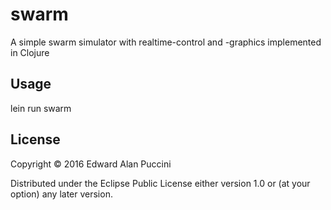 # swarm

A simple swarm simulator with realtime-control and -graphics implemented in Clojure

## Usage

lein run swarm

## License

Copyright © 2016 Edward Alan Puccini

Distributed under the Eclipse Public License either version 1.0 or (at
your option) any later version.
